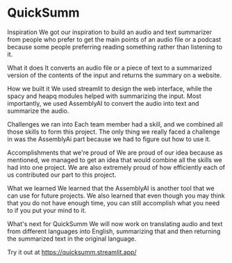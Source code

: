 # QuickSumm
Inspiration
We got our inspiration to build an audio and text summarizer from people who prefer to get the main points of an audio file or a podcast because some people preferring reading something rather than listening to it.

What it does
It converts an audio file or a piece of text to a summarized version of the contents of the input and returns the summary on a website.

How we built it
We used streamlit to design the web interface, while the spacy and heapq modules helped with summarizing the input. Most importantly, we used AssemblyAI to convert the audio into text and summarize the audio.

Challenges we ran into
Each team member had a skill, and we combined all those skills to form this project. The only thing we really faced a challenge in was the AssemblyAi part because we had to figure out how to use it.

Accomplishments that we're proud of
We are proud of our idea because as mentioned, we managed to get an idea that would combine all the skills we had into one project. We are also extremely proud of how efficiently each of us contributed our part to this project.

What we learned
We learned that the AssemblyAI is another tool that we can use for future projects. We also learned that even though you may think that you do not have enough time, you can still accomplish what you need to if you put your mind to it.

What's next for QuickSumm
We will now work on translating audio and text from different languages into English, summarizing that and then returning the summarized text in the original language.

Try it out at https://quicksumm.streamlit.app/
